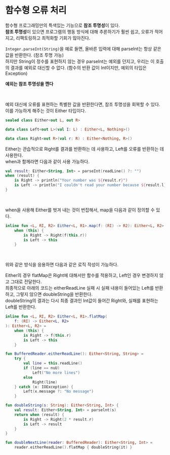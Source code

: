 # 함수형 오류 처리

함수형 프로그래밍만의 특색있는 기능으로 **참조 투명성**이 있다. <br>
**참조 투명성**이 있으면 프로그램의 행동 방식에 대해 추론하기가 훨씬 쉽고, 오류가 적어지고, 리팩토링하고 최적화할 기회가 많아진다. 

`Integer.parseInt(String)`을 예로 들면, 올바른 입력에 대해 parseInt는 항상 같은 값을 반환한다. (참조 투명 가능) <br>
하지만 String이 정수를 표현하지 않는 경우 parseInt는 예외를 던지고, 우리는 이 호출의 결과를 예외로 대신할 수 없다. (함수의 반환 값이 Int이지만, 예외의 타입은 Exception) <br>

**예외는 참조 투명성을 깬다**

<br>

예외 대신에 오류를 표현하는 특별한 값을 반환한다면, 참조 투명성을 회복할 수 있다. <br>
이를 가능하게 해주는 것이 Either 타입이다.

```kt
sealed class Either<out L, out R>

data class Left<out L>(val I: L) : Either<L, Nothing>()

data class Right<out R>(val r: R) : Either<Nothing, R>()
```

Either는 관습적으로 Right를 결과를 반환하는 데 사용하고, Left를 오류를 반환하는 데 사용한다. <br>
when과 함께라면 다음과 같이 사용 가능하다.

```kt
val result: Either<String, Int> = parseInt(readLine() ?: "") 
when (result) {
    is Right -> println("Your number was ${result.r}")
    is Left -> println("I couldn't read your number because ${result.l}") 
}
```

<br>

when을 사용해 Either를 벗겨 내는 것이 번잡해서, map을 다음과 같이 정의할 수 있다.

```kt
inline fun <L, RI, R2> Either<L, R1>.map(f: (RI) -> R2): Either<L, R2> = 
    when (this) {
        is Right -> Right(f(this.r))
        is Left -> this 
    }
```

<br>

위와 같은 방식을 응용하면 다음과 같은 로직 작성이 가능하다.

Either의 경우 flatMap은 Right에 대해서만 함수를 적용하고, Left인 경우 변경하지 않고 그대로 전달한다. <br>
최종적으로 아래의 코드는 eitherReadLine 실패 시 실패 내용이 들어있는 Left를 반환하고, 그렇지 않으면 doubleString을 반환한다. <br>
doubleString의 결과는 다시 최종 결과인 Int값이 들어간 Right와, 실패를 표현하는 Left를 반환한다.


```kt
inline fun <L, RI, R2> Either<L, R1>.flatMap(
    f: (RI) -> Either<L, R2>
): Either<L, R2> = 
    when (this) {
        is Right -> f(this.r)
        is Left -> this 
    }
```

```kt
fun BufferedReader.eitherReadLine(): Either<String, String> = 
    try {
        val line = this.readLine()
        if (line == nuU)
            Left("No more lines") 
        else
            Right(line)
    } catch (x: IOException) {
        Left(x.message ?: "No message")
    }
```

```kt
fun doubleString(s: String): Either<String, Int> { 
    val result: Either<String, Int> = parselnt(s) 
    return when (result) {
        is Right -> Right(2 * result.r)
        is Left -> result 
    }
}
```

```kt
fun doubleNextLine(reader: BufferedReader): Either<String, Int> =
    reader.eitherReadLine().flatMap { doubleString(it) }
```



